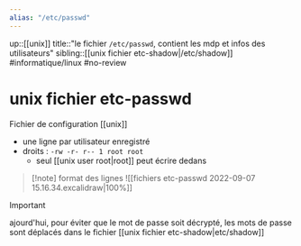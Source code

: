 ```yaml
---
alias: "/etc/passwd"
---
```

up::[[unix]]
title::"le fichier `/etc/passwd`, contient les mdp et infos des utilisateurs"
sibling::[[unix fichier etc-shadow|/etc/shadow]]
#informatique/linux #no-review 
# unix fichier etc-passwd
Fichier de configuration [[unix]]

 - une ligne par utilisateur enregistré
 - droits : `-rw -r- r-- 1 root root`
     - seul [[unix user root|root]] peut écrire dedans

> [!note] format des lignes
> ![[fichiers etc-passwd 2022-09-07 15.16.34.excalidraw|100%]]

> [!important]
> ajourd'hui, pour éviter que le mot de passe soit décrypté, les mots de passe sont déplacés dans le fichier [[unix fichier etc-shadow|etc/shadow]]


